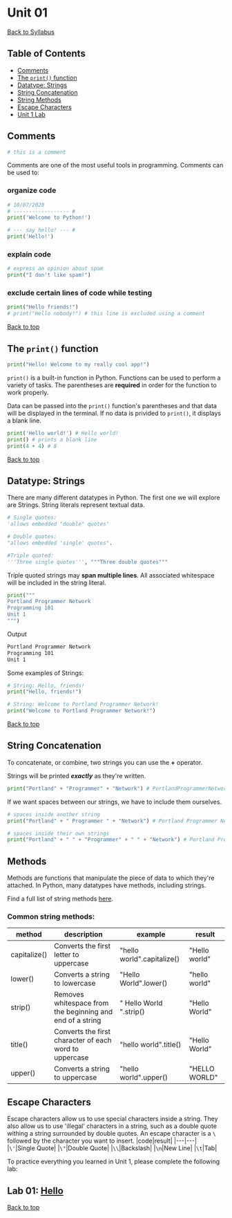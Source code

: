 # <a id="top"></a>Unit 01

[Back to Syllabus](../README.md)

## Table of Contents

- [Comments](#comments)
- [The `print()` function](#print)
- [Datatype: Strings](#strings)
- [String Concatenation](#concatenating)
- [String Methods](#methods)
- [Escape Characters](#escape)
- [Unit 1 Lab](#lab)

## <a id="comments"></a>Comments

```python
# this is a comment
```

Comments are one of the most useful tools in programming. Comments can be used to:

### organize code

```python
# 10/07/2020
# ------------------ #
print('Welcome to Python!')

# --- say hello! --- #
print('Hello!')
```

### explain code

```python
# express an opinion about spam
print("I don't like spam!")
```

### exclude certain lines of code while testing

```python
print("Hello friends!")
# print("Hello nobody!") # this line is excluded using a comment
```

[Back to top](#top)

## <a id="print"></a>The `print()` function

```python
print("Hello! Welcome to my really cool app!")
```

`print()` is a built-in function in Python. Functions can be used to perform a variety of tasks. The parentheses are **required** in order for the function to work properly.

Data can be passed into the `print()` function's parentheses and that data will be displayed in the terminal. If no data is privided to `print()`, it displays a blank line.

```python
print('Hello world!') # Hello world!
print() # prints a blank line
print(4 + 4) # 8
```

[Back to top](#top)

## <a id="strings"></a>Datatype: Strings

There are many different datatypes in Python. The first one we will explore are Strings. String literals represent textual data.

```python
# Single quotes:
'allows embedded "double" quotes'

# Double quotes:
"allows embedded 'single' quotes".

#Triple quoted:
'''Three single quotes''', """Three double quotes"""
```

Triple quoted strings may **span multiple lines**. All associated whitespace will be included in the string literal.

```python
print("""
Portland Programmer Network
Programming 101
Unit 1
""")
```

Output

```bash
Portland Programmer Network
Programming 101
Unit 1
```

Some examples of Strings:

```python
# String: Hello, friends!
print("Hello, friends!")

# String: Welcome to Portland Programmer Network!
print("Welcome to Portland Programmer Network!")
```

[Back to top](#top)

## <a id="strings"></a>String Concatenation

To concatenate, or combine, two strings you can use the **+** operator.

Strings will be printed **_exactly_** as they're written.

```python
print("Portland" + "Programmer" + "Network") # PortlandProgrammerNetwork
```

If we want spaces between our strings, we have to include them ourselves.

```python
# spaces inside another string
print("Portland" + " Programmer " + "Network") # Portland Programmer Network

# spaces inside their own strings
print("Portland" + " " + "Programmer" + " " + "Network") # Portland Programmer Network
```

## <a id="methods"></a>Methods

Methods are functions that manipulate the piece of data to which they're attached. In Python, many datatypes have methods, including strings.

Find a full list of string methods [here](https://www.w3schools.com/python/python_ref_string.asp).

### Common string methods:

| method       | description                                               | example                    | result        |
| ------------ | --------------------------------------------------------- | -------------------------- | ------------- |
| capitalize() | Converts the first letter to uppercase                    | "hello world".capitalize() | "Hello world" |
| lower()      | Converts a string to lowercase                            | "Hello World".lower()      | "hello world" |
| strip()      | Removes whitespace from the beginning and end of a string | " Hello World ".strip()    | "Hello World" |
| title()      | Converts the first character of each word to uppercase    | "hello world".title()      | "Hello World" |
| upper()      | Converts a string to uppercase                            | "hello world".upper()      | "HELLO WORLD" |

## <a id="escape"></a>Escape Characters

Escape characters allow us to use special characters inside a string. They also allow us to use 'illegal' characters in a string, such as a double quote withing a string surrounded by double quotes.
An escape character is a `\` followed by the character you want to insert.
|code|result|
|---|---|
|`\'`|Single Quote|
|`\"`|Double Quote|
|`\\`|Backslash|
|`\n`|New Line|
|`\t`|Tab|

To practice everything you learned in Unit 1, please complete the following lab:

## <a id="lab"></a> Lab 01: [Hello](/labs/hello.md)

[Back to top](#top)
